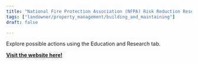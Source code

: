 ```yaml
---
title: "National Fire Protection Association (NFPA) Risk Reduction Resources"
tags: ["landowner/property_management/building_and_maintaining"]
draft: false

---
```


Explore possible actions using the Education and Research tab. 

[**Visit the website here!**](https://www.nfpa.org/)

